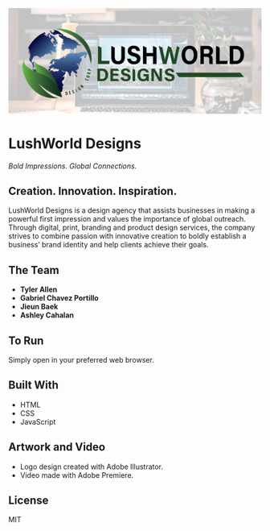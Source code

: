 ![](images/readmehero_2.jpg) <!--logo/hero image-->

# LushWorld Designs
*Bold Impressions. Global Connections.*

## Creation. Innovation. Inspiration.
LushWorld Designs is a design agency that assists businesses in making a powerful first impression and values the importance of global outreach. Through digital, print, branding and product design services, the company strives to combine passion with innovative creation to boldly establish a business’ brand identity and help clients achieve their goals.

## The Team
- **Tyler Allen**
- **Gabriel Chavez Portillo**
- **Jieun Baek**
- **Ashley Cahalan**
 
## To Run
Simply open in your preferred web browser.
 
## Built With
- HTML
- CSS
- JavaScript
 
## Artwork and Video
- Logo design created with Adobe Illustrator.
- Video made with Adobe Premiere.
 


 
## License
MIT
